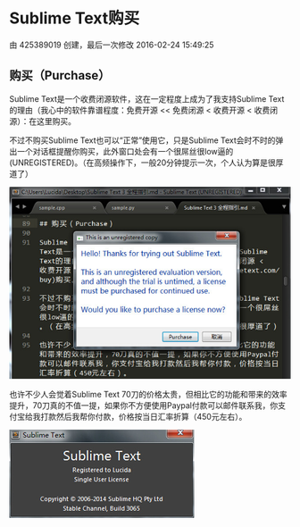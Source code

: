# Sublime Text购买

由 425389019 创建，最后一次修改 2016-02-24 15:49:25

## 购买（Purchase）

Sublime Text是一个收费闭源软件，这在一定程度上成为了我支持Sublime Text的理由（我心中的软件靠谱程度：免费开源 << 免费闭源 < 收费开源 < 收费闭源）：在这里购买。

不过不购买Sublime Text也可以“正常”使用它，只是Sublime Text会时不时的弹出一个对话框提醒你购买，此外窗口处会有一个很屌丝很low逼的(UNREGISTERED)。（在高频操作下，一般20分钟提示一次，个人认为算是很厚道了）

![img](images/2015-09-05_55ea6f675e6c4.jpg)

也许不少人会觉着Sublime Text 70刀的价格太贵，但相比它的功能和带来的效率提升，70刀真的不值一提，如果你不方便使用Paypal付款可以邮件联系我，你支付宝给我打款然后我帮你付款，价格按当日汇率折算（450元左右）。

![img](images/2015-09-05_55ea6f67c32d0.jpg)